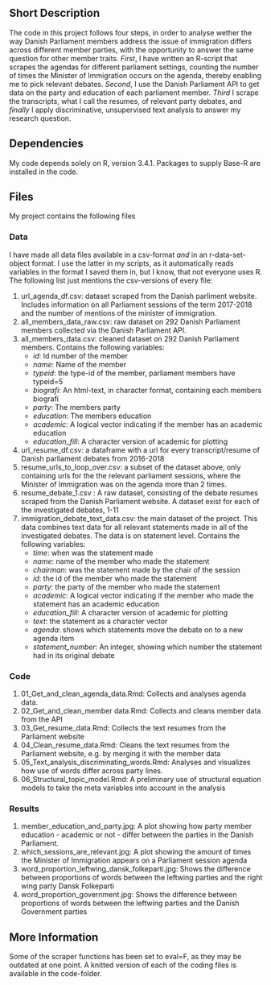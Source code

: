 ## Short Description

The code in this project follows four steps, in order to analyse wether the way Danish Parliament members address the issue of immigration differs across different member parties, with the opportunity to answer the same question for other member traits. *First*, I have written an R-script that scrapes the agendas for different parliament settings, counting the number of times the Minister of Immigration occurs on the agenda, thereby enabling me to pick relevant debates. *Second*, I use the Danish Parliament API to get data on the party and education of each parliament member. *Third* I scrape the transcripts, what I call the resumes, of relevant party debates, and *finally* I apply discriminative, unsupervised text analysis to answer my research question. 

## Dependencies

My code depends solely on R, version 3.4.1. Packages to supply Base-R are installed in the code. 

## Files

My project contains the following files

### Data

I have made all data files  available in a csv-format *and* in an r-data-set-object format. I use the latter in my scripts, as it automatically reads variables in the format I saved them in, but I know, that not everyone uses R. The following list just mentions the csv-versions of every file:

1. url_agenda_df.csv: dataset scraped from the Danish parliment website. Includes information on all Parliament sessions of the term 2017-2018 and the number of mentions of the minister of immigration.
2. all_members_data_raw.csv: raw dataset on 292 Danish Parliament members collected via the Danish Parliament API.
3. all_members_data.csv: cleaned dataset on 292 Danish Parliament members. Contains the following variables:
    - *id*: Id number of the member
    - *name*: Name of the member
    - *typeid*: the type-id of the member, parliament members have typeid=5
    - *biografi*: An html-text, in character format, containing each members biografi
    - *party*: The members party
    - *education*: The members education
    - *academic*: A logical vector indicating if the member has an academic education
    - *education_fill*: A character version of academic for plotting
4. url_resume_df.csv: a dataframe with a url for every transcript/resume of Danish parliament debates from 2016-2018
5. resume_urls_to_loop_over.csv: a subset of the dataset above, only containing urls for the the relevant parliament sessions, where the Minister of Immigration was on the agenda more than 2 times. 
6. resume_debate_1.csv : A raw dataset, consisting of the debate resumes scraped from the Danish Parliament website. A dataset exist for each of the investigated debates, 1-11
7. immigration_debate_text_data.csv: the main dataset of the project. This data combines text data for all relevant statements made in all of the investigated debates. The data is on statement level. Contains the following variables:
    - *time*: when was the statement made
    - *name*: name of the member who made the statement
    - *chairman*: was the statement made by the chair of the session
    - *id*: the id of the member who made the statement
    - *party*: the party of the member who made the statement
    - *academic*: A logical vector indicating if the member who made the statement has an academic education
    - *education_fill*: A character version of academic for plotting
    - *text*: the statement as a character vector
    - *agenda*: shows which statements move the debate on to a new agenda item
     - *statement_number*: An integer, showing which number the statement had in its original debate

### Code

1. 01_Get_and_clean_agenda_data.Rmd: Collects and analyses agenda data.
2. 02_Get_and_clean_member data.Rmd: Collects and cleans member data from the API
3. 03_Get_resume_data.Rmd: Collects the text resumes from the Parliament website
4. 04_Clean_resume_data.Rmd: Cleans the text resumes from the Parliament website, e.g. by merging it with the member data
5. 05_Text_analysis_discriminating_words.Rmd: Analyses and visualizes how use of words differ across party lines. 
6. 06_Structural_topic_model.Rmd: A preliminary use of structural equation models to take the meta variables into account in the analysis

### Results

1. member_education_and_party.jpg: A plot showing how party member education - academic or not - differ between the parties in the Danish Parliament.
2. which_sessions_are_relevant.jpg: A plot showing the amount of times the Minister of Immigration appears on a Parliament session agenda
3. word_proportion_leftwing_dansk_folkeparti.jpg: Shows the difference between proportions of words between the leftwing parties and the right wing party Dansk Folkeparti
4. word_proportion_government.jpg: Shows the difference between proportions of words between the leftwing parties and the Danish Government parties


## More Information

Some of the scraper functions has been set to eval=F, as they may be outdated at one point. A knitted version of each of the coding files is available in the code-folder. 


